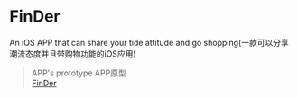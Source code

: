 # FinDer
An iOS APP that can share your tide attitude and go shopping(一款可以分享潮流态度并且带购物功能的iOS应用)

> APP's prototype  APP原型  
[FinDer](https://modao.cc/app/IzNwjq6LqcWy6M5qyOK8ry8fpH1slD7)
